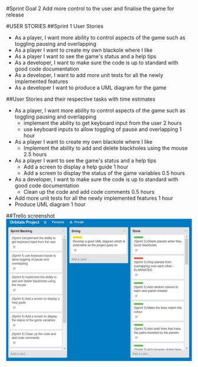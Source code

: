 #Sprint Goal 2
	Add more control to the user and finalise the game for release

#USER STORIES 
##Sprint 1 User Stories
+ As a player, I want more ability to control aspects of the game such as toggling pausing and overlapping
+ As a player I want to create my own blackole where I like
+ As a player I want to see the game's status and a help tips
+ As a developer, I want to make sure the code is up to standard with good code documentation
+ As a developer, I want to add more unit tests for all the newly implemented features
+ As a developer I want to produce a UML diagram for the game


##User Stories and their respective tasks with time estimates
* As a player, I want more ability to control aspects of the game such as toggling pausing and overlapping
	* implement the ability to get keyboard input from the user 2 hours
	* use keyboard inputs to allow toggling of pause and overlapping 1 hour
* As a player I want to create my own blackole where I like
	* Implement the ability to add and delete blackholes using the mouse 2.5 hours
* As a player I want to see the game's status and a help tips
	* Add a screen to display a help guide 1 hour
	* Add a screen to display the status of the game variables 0.5 hours
* As a developer, I want to make sure the code is up to standard with good code documentation
	* Clean up the code and add code comments 0.5 hours
*  Add more unit tests for all the newly implemented features 1 hour
* Produce UML diagram 1 hour

##Trello screenshot
![trello_screenshot](Sprints/Sprint_4/sprint_4_start_trello.JPG)